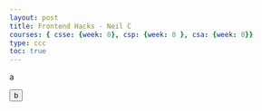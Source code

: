 ```yaml
---
layout: post
title: Frontend Hacks - Neil C
courses: { csse: {week: 0}, csp: {week: 0 }, csa: {week: 0}}
type: ccc
toc: true
---
```


<div>
    <p>a</p>
    <button>b</button>
</div>
